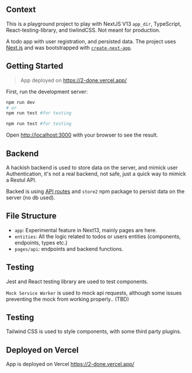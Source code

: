 ## Context
This is a playground project to play with NextJS V13 `app_dir`, TypeScript, React-testing-library, and tiwlindCSS. Not meant for production.

A todo app with user registration, and persisted data. The project uses [Next.js](https://nextjs.org/) and was bootstrapped with [`create-next-app`](https://github.com/vercel/next.js/tree/canary/packages/create-next-app).

## Getting Started

> App deployed on https://2-done.vercel.app/

First, run the development server:

```bash
npm run dev
# or
npm run test #for testing
```

```bash
npm run test #for testing
```

Open [http://localhost:3000](http://localhost:3000) with your browser to see the result.

## Backend

A hackish backend is used to store data on the server, and mimick user Authentication, it's not a real backend, not safe, just a quick way to mimick a Restul API.

Backed is using [API routes](https://nextjs.org/docs/api-routes/introduction) and `store2` npm package to persist data on the server (no db used).

## File Structure

- `app`: Experimental feature in Next13, mainly pages are here.
- `entities`: All the logic related to todos or users entities (components, endpoints, types etc.)
- `pages/api`: endpoints and backend functions.

## Testing

Jest and React testing library are used to test components.

`Mock Service Worker` is used to mock api requests, although some issues preventing the mock from working properly.. (TBD)

## Testing

Tailwind CSS is used to style components, with some third party plugins.

## Deployed on Vercel

App is deployed on Vercel https://2-done.vercel.app/
